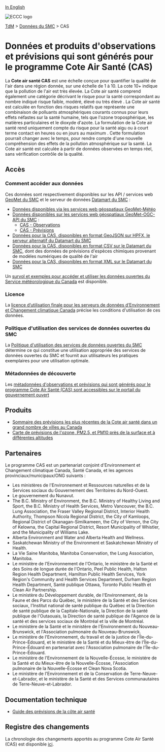 [In English](readme_aqhi_en.md)

![ECCC logo](../../img_eccc-logo.png)

[TdM](../../readme_fr.md) > [Données du SMC](../readme_fr.md) > CAS

# Données et produits d'observations et prévisions qui sont générés pour le programme Cote Air Santé (CAS)

La **Cote air santé CAS** est une échelle conçue pour quantifier la qualité de l'air dans une région donnée, sur une échelle de 1 à 10. La cote 10+ indique que la pollution de l'air est très élevée. La Cote air santé comprend également une catégorie décrivant le risque pour la santé correspondant au nombre indiqué risque faible, modéré, élevé ou très élevé . La Cote air santé est calculée en fonction des risques relatifs que représente une combinaison de polluants atmosphériques courants connus pour leurs effets néfastes sur la santé humaine, tels que l'ozone troposphérique, les matières particulaires et le dioxyde d'azote. La formulation de la Cote air santé rend uniquement compte du risque pour la santé aigu ou à court terme contact en heures ou en jours au maximum .
Cette formulation pourrait changer avec le temps, pour rendre compte d'une nouvelle compréhension des effets de la pollution atmosphérique sur la santé. La Cote air santé est calculée à partir de données observées en temps réel, sans vérification contrôle de la qualité.

## Accès

### Comment accéder aux données

Ces données sont respectivement disponibles sur les API / services web [GeoMet du SMC](../../msc-geomet/readme_fr.md) et le serveur de données [Datamart du SMC](../../msc-datamart/readme_fr.md) :

* [Données disponibles via les services web géospatiaux GeoMet-Météo](readme_aqhi-geomet_fr.md)
* [Données disponibles sur les services web géospatiaux GeoMet-OGC-API du SMC](https://api.meteo.gc.ca/collections) :
    * [CAS - Observations](https://api.meteo.gc.ca/collections/aqhi-observations-realtime)
    * [CAS - Prévisions](https://api.meteo.gc.ca/collections/aqhi-forecasts-realtime)
* [Données pour la CAS, disponibles en format GeoJSON sur HPFX, le serveur alternatif du Datamart du SMC](readme_aqhi-datamartjson_fr.md)
* [Données pour la CAS, disponibles en format CSV sur le Datamart du SMC](readme_aqhi-datamartcsv_fr.md), dont des données de prévisions d'espèces chimiques provenant de modèles numériques de qualité de l'air
* [Données pour la CAS, disponibles en format XML sur le Datamart du SMC](readme_aqhi-datamartxml_fr.md)

Un [survol et exemples pour accéder et utiliser les données ouvertes du Service météorologique du Canada](../../usage/readme_fr.md) est disponible.

### Licence

La [licence d’utilisation finale pour les serveurs de données d’Environnement et Changement climatique Canada](../../licence/readme_fr.md) précise les conditions d'utilisation de ces données.

### Politique d'utilisation des services de données ouvertes du SMC

La [Politique d'utilisation des services de données ouvertes du SMC](../../usage-policy/readme_fr.md) détermine ce qui constitue une utilisation appropriée des services de données ouvertes du SMC et fournit aux utilisateurs les pratiques exemplaires pour une utilisation optimale.

### Métadonnées de découverte

Les [métadonnées d'observations et prévisions qui sont générés pour le programme Cote Air Santé (CAS) sont accessibles sur le portail du gouvernement ouvert](https://ouvert.canada.ca/data/fr/dataset/a563e47d-6eb9-4f7f-933c-222ae49fe57f)

## Produits

* [Sommaire des prévisions les plus récentes de la Cote air santé dans un grand nombre de villes au Canada](https://meteo.gc.ca/airquality/pages/index_f.html)
* [Carte de prévisions de l'ozone, PM2.5, et PM10 près de la surface et à différentes altitudes](https://meteo.gc.ca/aqfm/index_f.html)

## Partenaires

Le programme CAS est un partenariat conjoint d'Environnement et Changement climatique Canada, Santé Canada, et les agences provinciaux/municipaux/ONG suivants :

* Les ministères de l'Environnement et Ressources naturelles et de la Services sociaux du Gouvernement des Territoires du Nord-Ouest.
* Le gouvernement du Nunavut.
* The B.C. Ministry of Environment, the B.C. Ministry of Healthy Living and Sport, the B.C. Ministry of Health Services, Metro Vancouver, the B.C. Lung Association, the Fraser Valley Regional District, Interior Health Authority, Thompson Nicola Regional District, the City of Kamloops, Regional District of Okanagan-Similkameen, the City of Vernon, the City of Kelowna, the Capital Regional District, Resort Municipality of Whistler, and the Municipality of Williams Lake.
* Alberta Environment and Water and Alberta Health and Wellness.
* Saskatchewan Ministry of the Environment et Saskatchewan Ministry of Health.
* La Vie Saine Manitoba, Manitoba Conservation, the Lung Association, Manitoba.
* Le ministère de l'Environnement de l'Ontario, le ministère de la Santé et des Soins de longue durée de l'Ontario, Peel Public Health, Halton Region Health Department, Hamilton Public Health Services, York Region's Community and Health Services Department, Durham Region Health Department, Santé publique Ottawa, Toronto Public Health et Clean Air Partnership.
* Le ministère du Développement durable, de l'Environnement, de la Faune et des Parcs du Québec, le ministère de la Santé et des Services sociaux, l'Institut national de santé publique du Québec et la Direction de santé publique de la Capitale-Nationale, la Direction de la santé publique de l'Outaouais, la Direction de santé publique de l'Agence de la santé et des services sociaux de Montréal et la ville de Montréal.
* Le ministère de la Santé et le ministère de l'Environnement du Nouveau-Brunswick, et l'Association pulmonaire du Nouveau-Brunswick.
* Le ministère de l'Environnement, du travail et de la justice de l'Île-du-Prince-Édouard, et le ministère de la Santé et du Mieux-être de l'Île-du-Prince-Édouard en partenariat avec l'Association pulmonaire de l'Île-du-Prince-Édouard.
* Le ministère de l'Environnement de la Nouvelle-Écosse, le ministére de la Santé et du Mieux-être de la Nouvelle-Écosse, l'Association pulmonaire de la Nouvelle-Écosse et Clean Nova Scotia.
* Le ministère de l'Environnement et de la Conservation de Terre-Neuve-et-Labrador, et le ministère de la Santé et des Services communautaires de Terre-Neuve-et-Labrador.

## Documentation technique

* [Guide des prévisions de la côte air santé ](https://www.canada.ca/fr/environnement-changement-climatique/services/meteo-sante/publications/guide-previsions-cote-air-sante.html)

## Registre des changements 

La chronologie des changements apportés au programme Cote Air Santé (CAS) est disponible [ici](changelog_aqhi_fr.md).


